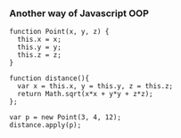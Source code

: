 ### Another way of Javascript OOP

```
function Point(x, y, z) {
  this.x = x;
  this.y = y;
  this.z = z;
}

function distance(){
  var x = this.x, y = this.y, z = this.z;
  return Math.sqrt(x*x + y*y + z*z);
};

var p = new Point(3, 4, 12);
distance.apply(p);
```